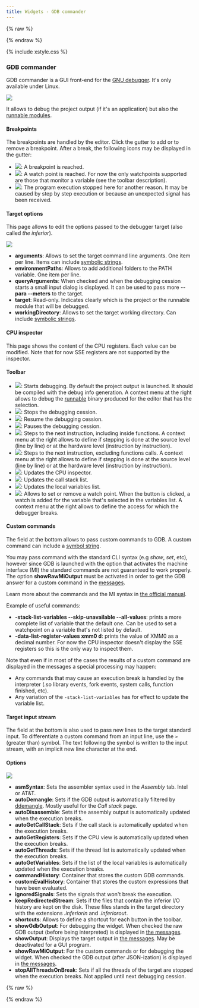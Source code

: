```yaml
---
title: Widgets - GDB commander
---
```


{% raw %}
<script src="//cdnjs.cloudflare.com/ajax/libs/anchor-js/4.0.0/anchor.min.js"></script>
{% endraw %}

{% include xstyle.css %}

### GDB commander

GDB commander is a GUI front-end for the [GNU debugger](https://www.sourceware.org/gdb/). It's only available under Linux.

![](img/gdb_commander.png)

It allows to debug the project output (if it's an application) but also the [runnable modules](features_runnables).

#### Breakpoints

The breakpoints are handled by the editor. Click the gutter to add or to remove a breakpoint.
After a break, the following icons may be displayed in the gutter:

- <img src="{%include icurl%}other/breaks.png" class="tlbric"/>: A breakpoint is reached.
- <img src="{%include icurl%}other/camera_go.png" class="tlbric"/>: A watch point is reached. For now the only watchpoints supported are those that monitor a variable (see the toolbar description).
- <img src="{%include icurl%}other/step.png" class="tlbric"/>: The program execution stopped here for another reason. It may be caused by step by step execution or because an unexpected signal has been received.

#### Target options

This page allows to edit the options passed to the debugger target (also called _the inferior_).

![](img/gdb_commander_debugeeopts.png)

- **arguments**: Allows to set the target command line arguments. One item per line. Items can include [symbolic strings](features_symbolic_strings).
- **environmentPaths**: Allows to add additional folders to the PATH variable. One item per line.
- **queryArguments**: When checked and when the debugging cession starts a small input dialog is displayed. It can be used to pass more **--para --meters** to the target.
- **target**: Read-only. Indicates clearly which is the project or the runnable module that will be debugged.
- **workingDirectory**: Allows to set the target working directory. Can include [symbolic strings](features_symbolic_strings).

#### CPU inspector

This page shows the content of the CPU registers. Each value can be modified.
Note that for now SSE registers are not supported by the inspector.

#### Toolbar

- <img src="{%include icurl%}other/power.png" class="tlbric"/>: Starts debugging. By default the project output is launched. It should be compiled with the debug info generation. A context menu at the right allows to debug the [runnable](features_runnables) binary produced for the editor that has the selection.
- <img src="{%include icurl%}other/stop.png" class="tlbric"/>: Stops the debugging cession.
- <img src="{%include icurl%}other/play.png" class="tlbric"/>: Resume the debugging cession.
- <img src="{%include icurl%}other/pause.png" class="tlbric"/>: Pauses the debugging cession.
- <img src="{%include icurl%}arrow/go_down.png" class="tlbric"/>: Steps to the next instruction, including inside functions. A context menu at the right allows to define if stepping is done at the source level (line by line) or at the hardware level (instruction by instruction).
- <img src="{%include icurl%}arrow/go_jump.png" class="tlbric"/>: Steps to the next instruction, excluding functions calls. A context menu at the right allows to define if stepping is done at the source level (line by line) or at the hardware level (instruction by instruction).
- <img src="{%include icurl%}other/processor.png" class="tlbric"/>: Updates the CPU inspector.
- <img src="{%include icurl%}other/list.png" class="tlbric"/>: Updates the call stack list.
- <img src="{%include icurl%}window/watch_window.png" class="tlbric"/>: Updates the local variables list.
- <img src="{%include icurl%}other/camera_add.png" class="tlbric"/>: Allows to set or remove a watch point. When the button is clicked, a watch is added for the variable that's selected in the variables list. A context menu at the right allows to define the access for which the debugger breaks.

#### Custom commands

The field at the bottom allows to pass custom commands to GDB.
A custom command can include a [symbol string](features_symbolic_strings).

You may pass command with the standard CLI syntax (e.g _show_, _set_, etc), however since GDB is launched with the option that activates the machine interface (MI) the standard commands are not guaranteed to work properly.
The option **showRawMiOutput** must be activated in order to get the GDB answer for a custom command in the [messages](widgets_messages).

Learn more about the commands and the MI syntax in [the official manual](http://sourceware.org/gdb/current/onlinedocs/gdb/).

Example of useful commands:

- **-stack-list-variables --skip-unavailable --all-values**: prints a more complete list of variable that the default one. Can be used to set a watchpoint on a variable that's not listed by default.
- **-data-list-register-values xmm0 d**: prints the value of XMM0 as a decimal number. For now the CPU inspector doesn't display the SSE registers so this is the only way to inspect them.

Note that even if in most of the cases the results of a custom command are displayed in the messages a special processing may happen:

- Any commands that may cause an execution break is handled by the interpreter (.so library events, fork events, system calls, function finished, etc).
- Any variation of the `-stack-list-variables` has for effect to update the variable list.

#### Target input stream

The field at the bottom is also used to pass new lines to the target standard input.
To differentiate a custom command from an input line, use the `>` (greater than) symbol.
The text following the symbol is written to the input stream, with an implicit new line character at the end.

#### Options

![](img/options_gdb_commander.png)

- **asmSyntax**: Sets the assembler syntax used in the _Assembly_ tab. Intel or AT&T.
- **autoDemangle**: Sets if the GDB output is automatically filtered by [ddemangle](https://github.com/dlang/tools#d-tools). Mostly useful for the _Call stack_ page.
- **autoDisassemble**: Sets if the assembly output is automatically updated when the execution breaks.
- **autoGetCallStack**: Sets if the call stack is automatically updated when the execution breaks.
- **autoGetRegisters**: Sets if the CPU view is automatically updated when the execution breaks.
- **autoGetThreads**: Sets if the thread list is automatically updated when the execution breaks.
- **autoGetVariables**: Sets if the list of the local variables is automatically updated when the execution breaks.
- **commandHistory**: Container that stores the custom GDB commands.
- **customEvalHistory**: Container that stores the custom expressions that have been evaluated.
- **ignoredSignals**: Sets the signals that won't break the execution.
- **keepRedirectedStream**: Sets if the files that contain the inferior I/O history are kept on the disk. These files stands in the target directory with the extensions _.inferiorin_ and _.inferiorout_.
- **shortcuts**: Allows to define a shortcut for each button in the toolbar.
- **showGdbOutput**: For debugging the widget. When checked the raw GDB output (before being interpreted) is displayed in [the messages](widgets_messages).
- **showOutput**: Displays the target output in [the messages](widgets_messages). May be deactivated for a GUI program.
- **showRawMiOutput**: For the custom commands or for debugging the widget. When checked the GDB output (after JSON-ization) is displayed in [the messages](widgets_messages).
- **stopAllThreadsOnBreak**: Sets if all the threads of the target are stopped when the execution breaks. Not applied until next debugging cession.

{% raw %}
<script>
anchors.add();
</script>
{% endraw %}
